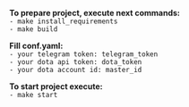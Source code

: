 **To prepare project, execute next commands:**\
    `- make install_requirements`\
    `- make build `

**Fill conf.yaml:**\
    `- your telegram token: telegram_token`\
    `- your dota api token: dota_token`\
    `- your dota account id: master_id`

**To start project execute:**\
    `- make start`
